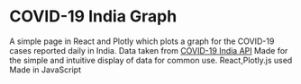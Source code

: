 # COVID-19 India Graph 

A simple page in React and Plotly which plots a graph for the COVID-19 cases reported daily in India. Data taken from [COVID-19 India API](https://github.com/covid19india/api)
Made for the simple and intuitive display of data for common use.
React,Plotly.js used
Made in JavaScript
